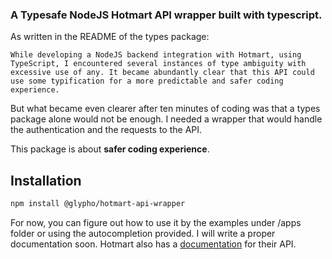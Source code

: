 ### A Typesafe NodeJS Hotmart API wrapper built with typescript.

As written in the README of the types package:

```
While developing a NodeJS backend integration with Hotmart, using TypeScript, I encountered several instances of type ambiguity with excessive use of any. It became abundantly clear that this API could use some typification for a more predictable and safer coding experience.
```

But what became even clearer after ten minutes of coding was that a types package alone would not be enough. I needed a wrapper that would handle the authentication and the requests to the API.

This package is about **safer coding experience**.

## Installation

```bash
npm install @glypho/hotmart-api-wrapper
```

For now, you can figure out how to use it by the examples under /apps folder or using the autocompletion provided. I will write a proper documentation soon. Hotmart also has a [documentation](https://developers.hotmart.com/docs/en/-API) for their API.
